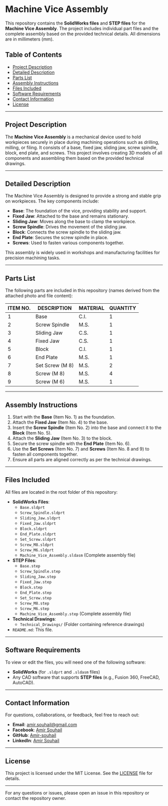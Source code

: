 # Machine Vice Assembly

This repository contains the **SolidWorks files** and **STEP files** for the **Machine Vice Assembly**. The project includes individual part files and the complete assembly based on the provided technical details. All dimensions are in millimeters (mm).

## Table of Contents
- [Project Description](#project-description)
- [Detailed Description](#detailed-description)
- [Parts List](#parts-list)
- [Assembly Instructions](#assembly-instructions)
- [Files Included](#files-included)
- [Software Requirements](#software-requirements)
- [Contact Information](#contact-information)
- [License](#license)

---

## Project Description
The **Machine Vice Assembly** is a mechanical device used to hold workpieces securely in place during machining operations such as drilling, milling, or filing. It consists of a base, fixed jaw, sliding jaw, screw spindle, block, end plate, and screws. This project involves creating 3D models of all components and assembling them based on the provided technical drawings.

---

## Detailed Description
The Machine Vice Assembly is designed to provide a strong and stable grip on workpieces. The key components include:
- **Base**: The foundation of the vice, providing stability and support.
- **Fixed Jaw**: Attached to the base and remains stationary.
- **Sliding Jaw**: Moves along the base to clamp the workpiece.
- **Screw Spindle**: Drives the movement of the sliding jaw.
- **Block**: Connects the screw spindle to the sliding jaw.
- **End Plate**: Secures the screw spindle in place.
- **Screws**: Used to fasten various components together.

This assembly is widely used in workshops and manufacturing facilities for precision machining tasks.

---

## Parts List
The following parts are included in this repository (names derived from the attached photo and file content):

| ITEM NO. | DESCRIPTION       | MATERIAL   | QUANTITY |
|----------|-------------------|------------|----------|
| 1        | Base              | C.I.       | 1        |
| 2        | Screw Spindle     | M.S.       | 1        |
| 3        | Sliding Jaw       | C.S.       | 1        |
| 4        | Fixed Jaw         | C.S.       | 1        |
| 5        | Block             | C.I.       | 1        |
| 6        | End Plate         | M.S.       | 1        |
| 7        | Set Screw (M 8)   | M.S.       | 2        |
| 8        | Screw (M 8)       | M.S.       | 4        |
| 9        | Screw (M 6)       | M.S.       | 1        |

---

## Assembly Instructions
1. Start with the **Base** (Item No. 1) as the foundation.
2. Attach the **Fixed Jaw** (Item No. 4) to the base.
3. Insert the **Screw Spindle** (Item No. 2) into the base and connect it to the **Block** (Item No. 5).
4. Attach the **Sliding Jaw** (Item No. 3) to the block.
5. Secure the screw spindle with the **End Plate** (Item No. 6).
6. Use the **Set Screws** (Item No. 7) and **Screws** (Item No. 8 and 9) to fasten all components together.
7. Ensure all parts are aligned correctly as per the technical drawings.

---

## Files Included
All files are located in the root folder of this repository:
- **SolidWorks Files**:
  - `Base.sldprt`
  - `Screw_Spindle.sldprt`
  - `Sliding_Jaw.sldprt`
  - `Fixed_Jaw.sldprt`
  - `Block.sldprt`
  - `End_Plate.sldprt`
  - `Set_Screw.sldprt`
  - `Screw_M8.sldprt`
  - `Screw_M6.sldprt`
  - `Machine_Vice_Assembly.sldasm` (Complete assembly file)
- **STEP Files**:
  - `Base.step`
  - `Screw_Spindle.step`
  - `Sliding_Jaw.step`
  - `Fixed_Jaw.step`
  - `Block.step`
  - `End_Plate.step`
  - `Set_Screw.step`
  - `Screw_M8.step`
  - `Screw_M6.step`
  - `Machine_Vice_Assembly.step` (Complete assembly file)
- **Technical Drawings**:
  - `Technical_Drawings/` (Folder containing reference drawings)
- `README.md`: This file.

---

## Software Requirements
To view or edit the files, you will need one of the following software:
- **SolidWorks** (for `.sldprt` and `.sldasm` files)
- Any CAD software that supports **STEP files** (e.g., Fusion 360, FreeCAD, AutoCAD).

---

## Contact Information
For questions, collaborations, or feedback, feel free to reach out:
- **Email**: [amir.souhail@gmail.com](mailto:amir.souhail@gmail.com)
- **Facebook**: [Amir Souhail](https://www.facebook.com/amir.souhail)
- **GitHub**: [Amir-souhail](https://github.com/Amir-souhail)
- **LinkedIn**: [Amir Souhail](https://www.linkedin.com/in/amir-souhail-3b939069/)

---

## License
This project is licensed under the MIT License. See the [LICENSE](LICENSE) file for details.

---

For any questions or issues, please open an issue in this repository or contact the repository owner.
